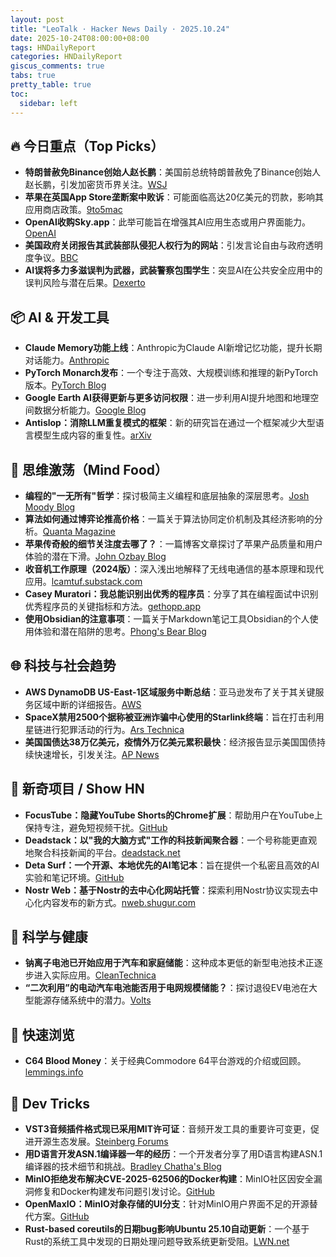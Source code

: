 ```yaml
---
layout: post
title: "LeoTalk · Hacker News Daily · 2025.10.24"
date: 2025-10-24T08:00:00+08:00
tags: HNDailyReport
categories: HNDailyReport
giscus_comments: true
tabs: true
pretty_table: true
toc:
  sidebar: left
---
```


## 🔥 今日重点（Top Picks）

- **特朗普赦免Binance创始人赵长鹏**：美国前总统特朗普赦免了Binance创始人赵长鹏，引发加密货币界关注。[WSJ](https://www.wsj.com/finance/currencies/trump-pardons-convicted-binance-founder-7509bd63)
- **苹果在英国App Store垄断案中败诉**：可能面临高达20亿美元的罚款，影响其应用商店政策。[9to5mac](https://9to5mac.com/2025/10/23/apple-loses-uk-app-store-monopoly-case-penalty-might-near-2-billion/)
- **OpenAI收购Sky.app**：此举可能旨在增强其AI应用生态或用户界面能力。[OpenAI](https://openai.com/index/openai-acquires-software-applications-incorporated)
- **美国政府关闭报告其武装部队侵犯人权行为的网站**：引发言论自由与政府透明度争议。[BBC](https://www.bbc.com/news/articles/cqx30vnwd4do)
- **AI误将多力多滋误判为武器，武装警察包围学生**：突显AI在公共安全应用中的误判风险与潜在后果。[Dexerto](https://www.dexerto.com/entertainment/armed-police-swarm-student-after-ai-mistakes-bag-of-doritos-for-a-weapon-3273512/)

## 📦 AI & 开发工具

- **Claude Memory功能上线**：Anthropic为Claude AI新增记忆功能，提升长期对话能力。[Anthropic](https://www.anthropic.com/news/memory)
- **PyTorch Monarch发布**：一个专注于高效、大规模训练和推理的新PyTorch版本。[PyTorch Blog](https://pytorch.org/blog/introducing-pytorch-monarch/)
- **Google Earth AI获得更新与更多访问权限**：进一步利用AI提升地图和地理空间数据分析能力。[Google Blog](https://blog.google/technology/research/new-updates-and-more-access-to-google-earth-ai/)
- **Antislop：消除LLM重复模式的框架**：新的研究旨在通过一个框架减少大型语言模型生成内容的重复性。[arXiv](https://arxiv.org/abs/2510.15061)

## 🧠 思维激荡（Mind Food）

- **编程的"一无所有"哲学**：探讨极简主义编程和底层抽象的深层思考。[Josh Moody Blog](https://joshmoody.org/blog/programming-with-less-than-nothing/)
- **算法如何通过博弈论推高价格**：一篇关于算法协同定价机制及其经济影响的分析。[Quanta Magazine](https://www.quantamagazine.org/the-game-theory-of-how-algorithms-can-drive-up-prices-20251022/)
- **苹果传奇般的细节关注度去哪了？**：一篇博客文章探讨了苹果产品质量和用户体验的潜在下滑。[John Ozbay Blog](https://blog.johnozbay.com/what-happened-to-apples-attention-to-detail.html)
- **收音机工作原理（2024版）**：深入浅出地解释了无线电通信的基本原理和现代应用。[lcamtuf.substack.com](https://lcamtuf.substack.com/p/radios-how-do-they-work)
- **Casey Muratori：我总能识别出优秀的程序员**：分享了其在编程面试中识别优秀程序员的关键指标和方法。[gethopp.app](https://www.gethopp.app/blog/how-to-conduct-good-programming-interviews)
- **使用Obsidian的注意事项**：一篇关于Markdown笔记工具Obsidian的个人使用体验和潜在陷阱的思考。[Phong's Bear Blog](https://phong.bearblog.dev/be-careful-with-obsidian/)

## 🌐 科技与社会趋势

- **AWS DynamoDB US-East-1区域服务中断总结**：亚马逊发布了关于其关键服务区域中断的详细报告。[AWS](https://aws.amazon.com/message/101925/)
- **SpaceX禁用2500个据称被亚洲诈骗中心使用的Starlink终端**：旨在打击利用星链进行犯罪活动的行为。[Ars Technica](https://arstechnica.com/tech-policy/2025/10/starlink-blocks-2500-dishes-allegedly-used-by-myanmars-notorious-scam-centers/)
- **美国国债达38万亿美元，疫情外万亿美元累积最快**：经济报告显示美国国债持续快速增长，引发关注。[AP News](https://apnews.com/article/trump-treasury-debt-ceiling-bessent-09575f13ca95c2f1beb38234b2cbe85b)

## 📱 新奇项目 / Show HN

- **FocusTube：隐藏YouTube Shorts的Chrome扩展**：帮助用户在YouTube上保持专注，避免短视频干扰。[GitHub](https://github.com/CaptainYouz/FocusTube)
- **Deadstack：以"我的大脑方式"工作的科技新闻聚合器**：一个号称能更直观地聚合科技新闻的平台。[deadstack.net](https://deadstack.net/recent)
- **Deta Surf：一个开源、本地优先的AI笔记本**：旨在提供一个私密且高效的AI实验和笔记环境。[GitHub](https://github.com/deta/surf)
- **Nostr Web：基于Nostr的去中心化网站托管**：探索利用Nostr协议实现去中心化内容发布的新方式。[nweb.shugur.com](https://nweb.shugur.com/)

## 🔬 科学与健康

- **钠离子电池已开始应用于汽车和家庭储能**：这种成本更低的新型电池技术正逐步进入实际应用。[CleanTechnica](https://cleantechnica.com/2025/10/22/the-sodium-ion-battery-revolution-has-started/)
- **“二次利用”的电动汽车电池能否用于电网规模储能？**：探讨退役EV电池在大型能源存储系统中的潜力。[Volts](https://www.volts.wtf/p/can-second-life-ev-batteries-work)

## 🎯 快速浏览

- **C64 Blood Money**：关于经典Commodore 64平台游戏的介绍或回顾。[lemmings.info](https://lemmings.info/c64-blood-money/)

## 🧰 Dev Tricks

- **VST3音频插件格式现已采用MIT许可证**：音频开发工具的重要许可变更，促进开源生态发展。[Steinberg Forums](https://forums.steinberg.net/t/vst-3-8-0-sdk-released/1011988)
- **用D语言开发ASN.1编译器一年的经历**：一个开发者分享了用D语言构建ASN.1编译器的技术细节和挑战。[Bradley Chatha's Blog](https://bradley.chatha.dev/blog/dlang-propaganda/asn1-compiler-in-d/)
- **MinIO拒绝发布解决CVE-2025-62506的Docker构建**：MinIO社区因安全漏洞修复和Docker构建发布问题引发讨论。[GitHub](https://github.com/minio/minio/issues/21647)
- **OpenMaxIO：MinIO对象存储的UI分支**：针对MinIO用户界面不足的开源替代方案。[GitHub](https://github.com/OpenMaxIO/openmaxio-object-browser)
- **Rust-based coreutils的日期bug影响Ubuntu 25.10自动更新**：一个基于Rust的系统工具中发现的日期处理问题导致系统更新受阻。[LWN.net](https://lwn.net/Articles/1043103/)
